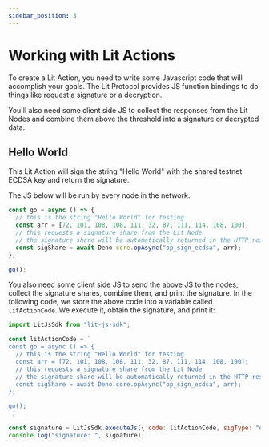```yaml
---
sidebar_position: 3
---
```


# Working with Lit Actions

To create a Lit Action, you need to write some Javascript code that will accomplish your goals. The Lit Protocol provides JS function bindings to do things like request a signature or a decryption.

You'll also need some client side JS to collect the responses from the Lit Nodes and combine them above the threshold into a signature or decrypted data.

## Hello World

This Lit Action will sign the string "Hello World" with the shared testnet ECDSA key and return the signature.

The JS below will be run by every node in the network.

```js
const go = async () => {
  // this is the string "Hello World" for testing
  const arr = [72, 101, 108, 108, 111, 32, 87, 111, 114, 108, 100];
  // this requests a signature share from the Lit Node
  // the signature share will be automatically returned in the HTTP response from the node
  const sigShare = await Deno.core.opAsync("op_sign_ecdsa", arr);
};

go();
```

You also need some client side JS to send the above JS to the nodes, collect the signature shares, combine them, and print the signature. In the following code, we store the above code into a variable called `litActionCode`. We execute it, obtain the signature, and print it:

```js
import LitJsSdk from "lit-js-sdk";

const litActionCode = `
const go = async () => {
  // this is the string "Hello World" for testing
  const arr = [72, 101, 108, 108, 111, 32, 87, 111, 114, 108, 100];
  // this requests a signature share from the Lit Node
  // the signature share will be automatically returned in the HTTP response from the node
  const sigShare = await Deno.core.opAsync("op_sign_ecdsa", arr);
};

go();
`;

const signature = LitJsSdk.executeJs({ code: litActionCode, sigType: "ecdsa" });
console.log("signature: ", signature);
```
